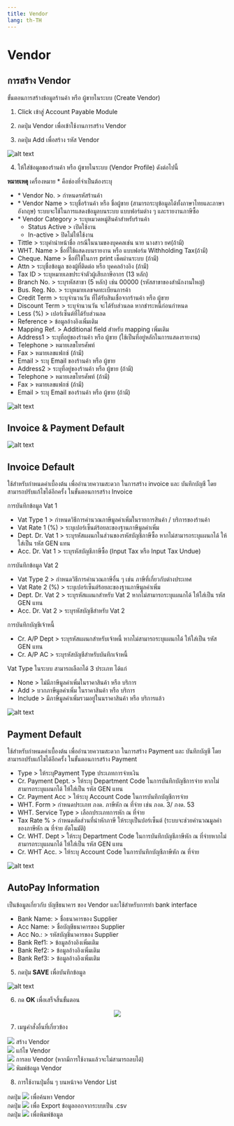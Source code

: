 ```yaml
---
title: Vendor
lang: th-TH
---
```


# Vendor

## การสร้าง Vendor

ขั้นตอนการสร้างข้อมูลร้านค้า หรือ ผู้ขายในระบบ (Create Vendor)

1. Click เข้าสู่ Account Payable Module

2. กดปุ่ม Vendor เพื่อเข้าใช้งานการสร้าง Vendor

3. กดปุ่ม Add เพื่อสร้าง รหัส Vendor

![alt text](image.png)

4. ให้ใส่ข้อมูลของร้านค้า หรือ ผู้ขายในระบบ (Vendor Profile) ดังต่อไปนี้

**หมายเหตุ** เครื่องหมาย <span class="asterisk">\*</span> คือช่องที่จำเป็นต้องระบุ

- <span class="asterisk">\*</span> Vendor No. > กำหนดรหัสร้านค้า
- <span class="asterisk">\*</span> Vendor Name > ระบุชื่อร้านค้า หรือ ชื่อผู้ขาย (สามารถระบุข้อมูลได้ทั้งภาษาไทยและภาษาอังกฤษ) ระบบจะใช้ในการแสดงข้อมูลบนระบบ แบบฟอร์มต่าง ๆ และรายงานภาษีซื้อ
- <span class="asterisk">\*</span> Vendor Category > ระบุหมวดหมู่สินค้าสำหรับร้านค้า
  - Status Active > เปิดใช้งาน
  - In-active > ปิดไม่ให้ใช้งาน
- Tittle > ระบุคำนำหน้าชื่อ กรณีในนามของบุคคลเช่น นาย นางสาว ยศ(ถ้ามี)
- WHT. Name > ชื่อที่ใช้แสดงบนรายงาน หรือ แบบฟอร์ม Withholding Tax(ถ้ามี)
- Cheque. Name > ชื่อที่ใช้ในการ print เช็คผ่านระบบ (ถ้ามี)
- Attn > ระบุชื่อข้อมูล ของผู้ที่ติดต่อ หรือ บุคคลอ้างอิง (ถ้ามี)
- Tax ID > ระบุหมายเลขประจำตัวผู้เสียภาษีอากร (13 หลัก)
- Branch No. > ระบุรหัสสาขา (5 หลัก) เช่น 00000 (รหัสสาขาของสำนักงานใหญ่)
- Bus. Reg. No. > ระบุหมายเลขจดทะเบียนการค้า
- Credit Term > ระบุจำนวนวัน ที่ได้รับสินเชื่อจากร้านค้า หรือ ผู้ขาย
- Discount Term > ระบุจำนวนวัน จะได้รับส่วนลด หากชำระหนี้ก่อนกำหนด
- Less (%) > เปอร์เซ็นต์ที่ได้รับส่วนลด
- Reference > ข้อมูลอ้างอิงเพิ่มเติม
- Mapping Ref. > Additional field สำหรับ mapping เพิ่มเติม
- Address1 > ระบุที่อยู่ของร้านค้า หรือ ผู้ขาย (ใช้เป็นที่อยู่หลักในการแสดงรายงาน)
- Telephone > หมายเลขโทรศัพท์
- Fax > หมายเลขแฟกซ์ (ถ้ามี)
- Email > ระบุ Email ของร้านค้า หรือ ผู้ขาย
- Address2 > ระบุที่อยู่ของร้านค้า หรือ ผู้ขาย (ถ้ามี)
- Telephone > หมายเลขโทรศัพท์ (ถ้ามี)
- Fax > หมายเลขแฟกซ์ (ถ้ามี)
- Email > ระบุ Email ของร้านค้า หรือ ผู้ขาย (ถ้ามี)

![alt text](image-1.png)

## Invoice & Payment Default

![alt text](image-2.png)

## Invoice Default

ใช้สำหรับกำหนดค่าเบื้องต้น เพื่ออำนวยความสะดวก ในการสร้าง invoice และ บันทึกบัญชี โดยสามารถปรับแก้ไขได้อีกครั้ง ในขั้นตอนการสร้าง Invoice

การบันทึกข้อมูล Vat 1

- Vat Type 1 > กำหนดวิธีการคำนวณภาษีมูลค่าเพิ่มในรายการสินค้า / บริการของร้านค้า
- Vat Rate 1 (%) > ระบุเปอร์เซ็นต์ร้อยละของฐานภาษีมูลค่าเพิ่ม
- Dept. Dr. Vat 1 > ระบุรหัสแผนกในส่วนของรหัสบัญชีภาษีซื้อ หากไม่สามารถระบุแผนกได้ ให้ใส่เป็น รหัส GEN แทน
- Acc. Dr. Vat 1 > ระบุรหัสบัญชีภาษีซื้อ (Input Tax หรือ Input Tax Undue)

การบันทึกข้อมูล Vat 2

- Vat Type 2 > กำหนดวิธีการคำนวณภาษีอื่น ๆ เช่น ภาษีที่เกี่ยวกับต่างประเทศ
- Vat Rate 2 (%) > ระบุเปอร์เซ็นต์ร้อยละของฐานภาษีมูลค่าเพิ่ม
- Dept. Dr. Vat 2 > ระบุรหัสแผนกสำหรับ Vat 2 หากไม่สามารถระบุแผนกได้ ให้ใส่เป็น รหัส GEN แทน
- Acc. Dr. Vat 2 > ระบุรหัสบัญชีสำหรับ Vat 2

การบันทึกบัญชีเจ้าหนี้

- Cr. A/P Dept > ระบุรหัสแผนกสำหรับเจ้าหนี้ หากไม่สามารถระบุแผนกได้ ให้ใส่เป็น รหัส GEN แทน
- Cr. A/P AC > ระบุรหัสบัญชีสำหรับบันทึกเจ้าหนี้

Vat Type ในระบบ สามารถเลือกได้ 3 ประเภท ได้แก่

- None > ไม่มีภาษีมูลค่าเพิ่มในราคาสินค้า หรือ บริการ
- Add > บวกภาษีมูลค่าเพิ่ม ในราคาสินค้า หรือ บริการ
- Include > มีภาษีมูลค่าเพิ่มรวมอยู่ในนราคาสินค้า หรือ บริการแล้ว

![alt text](image-3.png)

## Payment Default

ใช้สำหรับกำหนดค่าเบื้องต้น เพื่ออำนวยความสะดวก ในการสร้าง Payment และ บันทึกบัญชี โดยสามารถปรับแก้ไขได้อีกครั้ง ในขั้นตอนการสร้าง Payment

- Type > ให้ระบุPayment Type ประเภทการจ่ายเงิน
- Cr. Payment Dept. > ให้ระบุ Department Code ในการบันทึกบัญชีการจ่าย หากไม่สามารถระบุแผนกได้ ให้ใส่เป็น รหัส GEN แทน
- Cr. Payment Acc > ให้ระบุ Account Code ในการบันทึกบัญชีการจ่าย
- WHT. Form > กำหนดประเภท ภงด. ภาษีหัก ณ ที่จ่าย เช่น ภงด. 3/ ภงด. 53
- WHT. Service Type > เลือกประเภทการหัก ณ ที่จ่าย
- Tax Rate % > กำหนดสัดส่วนที่นำหักภาษี ให้ระบุเป็นปอร์เซ็นต์ (ระบบจะช่วยคำนวณมูลค่าของภาษีหัก ณ ที่จ่าย อัตโนมัติ)
- Cr. WHT. Dept > ให้ระบุ Department Code ในการบันทึกบัญชีภาษีหัก ณ ที่จ่ายหากไม่สามารถระบุแผนกได้ ให้ใส่เป็น รหัส GEN แทน
- Cr. WHT Acc. > ให้ระบุ Account Code ในการบันทึกบัญชีภาษีหัก ณ ที่จ่าย

![alt text](image-4.png)

## AutoPay Information

เป็นข้อมูลเกี่ยวกับ บัญชีธนาคาร ของ Vendor และใช้สำหรับการทำ bank interface

- Bank Name: > ชื่อธนาคารของ Supplier
- Acc Name: > ชื่อบัญชีธนาคารของ Supplier
- Acc No.: > รหัสบัญชีนาคารของ Supplier
- Bank Ref1: > ข้อมูลอ้างอิงเพิ่มเติม
- Bank Ref2: > ข้อมูลอ้างอิงเพิ่มเติม
- Bank Ref3: > ข้อมูลอ้างอิงเพิ่มเติม

5. กดปุ่ม **<span class="btn">SAVE</span>** เพื่อบันทึกข้อมูล

![alt text](image-5.png)

6. กด **<span class="btn">OK</span>** เพื่อเสร็จสิ้นขั้นตอน

<p align="center">
    <img src="./image-6.png"  />
</p>

7. เมนูคำสั่งอื่นที่เกี่ยวข้อง

<img src="/add_icon.png" style="display: inline-block;" /> สร้าง Vendor <br/>
<img src="/edit_icon.png" style="display: inline-block;" /> แก้ไข Vendor <br/>
<img src="/del_icon.png" style="display: inline-block;" /> การลบ Vendor (หากมีการใช้งานแล้วจะไม่สามารถลบได้) <br/>
<img src="/print_icon.png" style="display: inline-block;" /> พิมพ์ข้อมูล Vendor <br/>

8. การใช้งานปุ่มอื่น ๆ บนหน้าจอ Vendor List

กดปุ่ม <img src="/search_icon.svg" style="display: inline-block;" /> เพื่อค้นหา Vendor <br/>
กดปุ่ม <img src="/cloud_download_icon.svg" style="display: inline-block;" /> เพื่อ Export ข้อมูลออกจากระบบเป็น .csv <br/>
กดปุ่ม <img src="/print_icon.svg" style="display: inline-block;" /> เพื่อพิมพ์ข้อมูล <br/>

